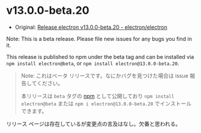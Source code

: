 # v13.0.0-beta.20

- Original: [Release electron v13.0.0-beta.20 - electron/electron](https://github.com/electron/electron/releases/tag/v13.0.0-beta.20)

Note: This is a beta release. Please file new issues for any bugs you find in it.

This release is published to npm under the beta tag and can be installed via `npm install electron@beta`, or `npm install electron@13.0.0-beta.20`.

> Note: これはベータ リリースです。なにかバグを見つけた場合は issue 報告してください。
>
> 本リリースは `beta` タグの [npm](https://www.npmjs.com/package/electron) として公開しており `npm install electron@beta` または `npm i electron@13.0.0-beta.20` でインストールできます。

リリース ページは存在しているが変更点の言及はなし。欠番と思われる。
